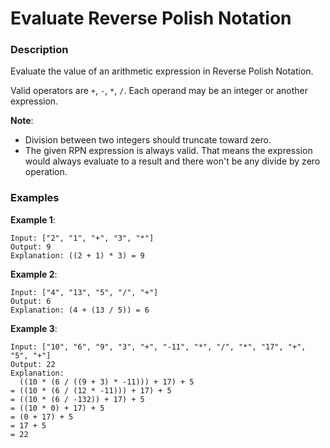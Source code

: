 # Evaluate Reverse Polish Notation

### Description
Evaluate the value of an arithmetic expression in Reverse Polish Notation.

Valid operators are `+`, `-`, `*`, `/`. Each operand may be an integer or another expression.

**Note**:
- Division between two integers should truncate toward zero.
- The given RPN expression is always valid. That means the expression would always evaluate to a result and there won't be any divide by zero operation.

### Examples

**Example 1**:
```
Input: ["2", "1", "+", "3", "*"]
Output: 9
Explanation: ((2 + 1) * 3) = 9
```

**Example 2**:
```
Input: ["4", "13", "5", "/", "+"]
Output: 6
Explanation: (4 + (13 / 5)) = 6
```

**Example 3**:
```
Input: ["10", "6", "9", "3", "+", "-11", "*", "/", "*", "17", "+", "5", "+"]
Output: 22
Explanation: 
  ((10 * (6 / ((9 + 3) * -11))) + 17) + 5
= ((10 * (6 / (12 * -11))) + 17) + 5
= ((10 * (6 / -132)) + 17) + 5
= ((10 * 0) + 17) + 5
= (0 + 17) + 5
= 17 + 5
= 22
```
